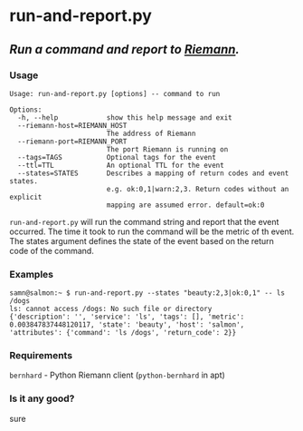 # run-and-report.py
## *Run a command and report to [Riemann](http://riemann.io).*


### Usage
````
Usage: run-and-report.py [options] -- command to run

Options:
  -h, --help            show this help message and exit
  --riemann-host=RIEMANN_HOST
                        The address of Riemann
  --riemann-port=RIEMANN_PORT
                        The port Riemann is running on
  --tags=TAGS           Optional tags for the event
  --ttl=TTL             An optional TTL for the event
  --states=STATES       Describes a mapping of return codes and event states.
                        e.g. ok:0,1|warn:2,3. Return codes without an explicit
                        mapping are assumed error. default=ok:0
````
    
`run-and-report.py` will run the command string and report that the event occurred.
The time it took to run the command will be the metric of th event.
The states argument defines the state of the event based on the return code of the command.
    

### Examples
````
samn@salmon:~ $ run-and-report.py --states "beauty:2,3|ok:0,1" -- ls /dogs
ls: cannot access /dogs: No such file or directory
{'description': '', 'service': 'ls', 'tags': [], 'metric': 0.003847837448120117, 'state': 'beauty', 'host': 'salmon', 'attributes': {'command': 'ls /dogs', 'return_code': 2}}
````    
    
### Requirements

`bernhard` - Python Riemann client (`python-bernhard` in apt)

### Is it any good?
sure 